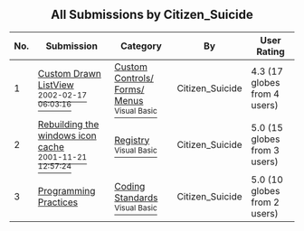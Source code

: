 ﻿<div align="center">

## All Submissions by Citizen\_Suicide

</div>

No.  | Submission | Category | By   | User Rating
---- | ---------- | -------- | ---- | -----------
1 | [Custom Drawn ListView<br /><sup>2002-02-17 06:03:16</sup>](https://github.com/Planet-Source-Code/citizen-suicide-custom-drawn-listview__1-31852) | [Custom Controls/ Forms/  Menus<br /><sup>Visual Basic</sup>](../ByCategory/custom-controls-forms-menus__1-4.md) | Citizen\_Suicide | 4.3 (17 globes from 4 users)
2 | [Rebuilding the windows icon cache<br /><sup>2001-11-21 12:57:24</sup>](https://github.com/Planet-Source-Code/citizen-suicide-rebuilding-the-windows-icon-cache__1-29061) | [Registry<br /><sup>Visual Basic</sup>](../ByCategory/registry__1-36.md) | Citizen\_Suicide | 5.0 (15 globes from 3 users)
3 | [Programming Practices<br />](https://github.com/Planet-Source-Code/citizen-suicide-programming-practices__1-29170) | [Coding Standards<br /><sup>Visual Basic</sup>](../ByCategory/coding-standards__1-43.md) | Citizen\_Suicide | 5.0 (10 globes from 2 users)

